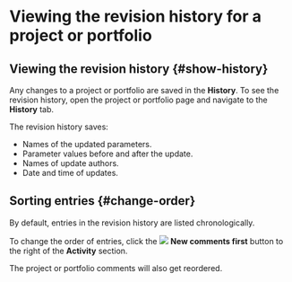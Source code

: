 # Viewing the revision history for a project or portfolio

## Viewing the revision history {#show-history}

Any changes to a project or portfolio are saved in the **History**. To see the revision history, open the project or portfolio page and navigate to the **History** tab.

The revision history saves:

* Names of the updated parameters.
* Parameter values before and after the update.
* Names of update authors.
* Date and time of updates.

## Sorting entries {#change-order}

By default, entries in the revision history are listed chronologically.

To change the order of entries, click the ![](../../_assets/tracker/svg/new-first.svg) **New comments first** button to the right of the **Activity** section.

The project or portfolio comments will also get reordered.

